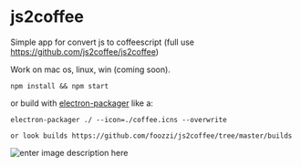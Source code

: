 # js2coffee
Simple app for convert js to coffeescript (full use https://github.com/js2coffee/js2coffee)

Work on mac os, linux, win (coming soon).

    npm install && npm start
   or build with [electron-packager](https://www.npmjs.com/package/electron-packager) like a:
   

    electron-packager ./ --icon=./coffee.icns --overwrite

    or look builds https://github.com/foozzi/js2coffee/tree/master/builds
![enter image description here](http://i.imgur.com/lq6boSi.png)
